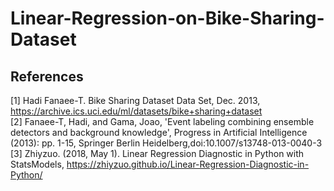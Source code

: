 # Linear-Regression-on-Bike-Sharing-Dataset

## References
[1] Hadi Fanaee-T. Bike Sharing Dataset Data Set, Dec. 2013, https://archive.ics.uci.edu/ml/datasets/bike+sharing+dataset <br>
[2] Fanaee-T, Hadi, and Gama, Joao, 'Event labeling combining ensemble detectors and background knowledge', Progress in Artificial Intelligence (2013): pp. 1-15, Springer Berlin Heidelberg,doi:10.1007/s13748-013-0040-3 <br>
[3] Zhiyzuo. (2018, May 1). Linear Regression Diagnostic in Python with StatsModels, https://zhiyzuo.github.io/Linear-Regression-Diagnostic-in-Python/ <br>
